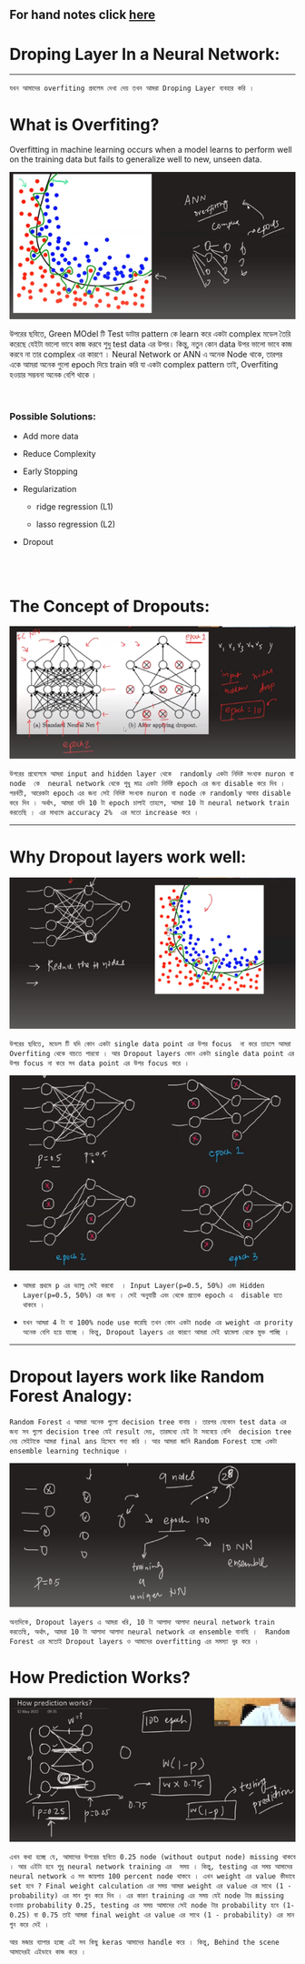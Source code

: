 For hand notes click [here](https://drive.google.com/file/d/1_nxlsSqK3A6P_csrCvoMdjCLGUwJ6SQE/view?usp=drive_link)
---

# Droping Layer In a Neural Network:

---

`যখন আমাদের overfiting প্রবলেম দেখা দেয় তখন আমরা Droping Layer ব্যবহার করি । `

# What is Overfiting?

Overfitting in machine learning occurs when a model learns to perform well on the training data but fails to generalize well to new, unseen data.

![Alt text](img/image-138.png)

উপরের ছবিতে, Green MOdel টি Test ডাটার pattern কে learn করে একটা complex মডেল তৈরি করেছে যেইটা ভালো ভাবে কাজ করবে শুধু test data এর উপর। কিন্তু, নতুন কোন data উপর ভালো ভাবে কাজ করবে না তার complex এর কারণে । Neural Network or ANN এ অনেক Node থাকে, তারপর একে আমরা অনেক গুলো epoch দিয়ে train করি যা একটা complex pattern তাই, Overfiting হওয়ার সম্ভবনা অনেক বেশি থাকে । 


<br>


### Possible Solutions:

-   Add more data

-   Reduce Complexity

-   Early Stopping

-   Regularization

    - ridge regression (L1) 
    
    - lasso regression (L2)
    
-   Dropout


<br><br>

# The Concept of Dropouts:

![Alt text](img/image-139.png)

`উপরের প্রবেলেমে আমরা input and hidden layer থেকে  randomly একটা নিদিষ্ট সংখ্যক nuron বা node  কে  neural network থেকে শুধু মাত্র একটা নির্দিষ্ট epoch এর জন্য disable করে দিব । পরর্বতী, আরেকটা epoch এর জন্য সেই নিদিষ্ট সংখ্যক nuron বা node কে randomly আবার disable করে দিব । অর্থাৎ, আমরা যদি 10 টা epoch চালাই তাহলে, আমরা 10 টা neural network train করতেছি । এর মাধ্যমে accuracy 2%  এর মতো increase করে । `

---

# Why Dropout layers work well:

![Alt text](img/image-140.png)

`উপরের ছবিতে, মডেল টি যদি কোন একটা single data point এর উপর focus  না করে তাহলে আমরা Overfiting থেকে বাচতে পারবো । আর Dropout layers কোন একটা single data point এর উপর focus না করে সব data point এর উপর focus করে । `


![Alt text](img/image-141.png)

- `আমরা প্রথমে p এর ভ্যালু সেই করবো  । Input Layer(p=0.5, 50%) এবং Hidden Layer(p=0.5, 50%) এর জন্য । সেই অনুযায়ী এবং থেকে প্রতেক epoch এ  disable হতে থাকবে । `

- `যখন আমরা 4 টা বা 100% node use করেছি তখন কোন একটা node এর weight এর prority অনেক বেশি হয়ে যাচ্ছে । কিন্তু, Dropout layers এর কারণে আমরা সেই ঝামেলা থেকে মুক্ত পাচ্ছি । `


---

# Dropout layers work like Random Forest Analogy:

`Random Forest এ আমরা অনেক গুলো decision tree বানায় । তারপর যেকোন test data এর জন্য সব গুলো decision tree যেই result দেয়, তারমধ্যে যেই টা সববেয়ে বেশি  decision tree দেয় সেইটাকে আমরা final ans হিসেবে গন্য করি । আর আমরা জানি Random Forest হচ্ছে একটা ensemble learning technique । `

![Alt text](img/image-142.png)

`অন্যদিকে, Dropout layers এ আমরা ধরি, 10 টা আলাদা আলাদা neural network train করতেছি, অর্থাৎ, আমরা 10 টা আলাদা আলাদা neural network এর ensemble বানাছি ।  Random Forest এর মতোই Dropout layers ও আমাদের overfitting এর সমস্যা দুর করে । `


# How Prediction Works?

![Alt text](img/image-143.png)

`এখন কথা হচ্ছে যে, আমাদের উপরের ছবিতে 0.25 node (without output node) missing থাকবে । আর এইটা হবে শুধু neural network training এর  সময় । কিন্তু, testing এর সময় আমাদের neural network এ সব জায়গায় 100 percent node থাকবে । এখন weight এর value কীভাবে set হবে ? Final weight calculation এর সময় আমরা weight এর value এর সাথে (1 - probability) এর মান গুন করে দিব । এর কারণ training এর সময় যেই node টার missing হওয়ার probability 0.25, testing এর সময় আমাদের সেই node টার probability হবে (1-0.25) বা 0.75 তাই আমরা final weight এর value এর সাথে (1 - probability) এর মান গুন করে দেই । `


`আর মজার ব্যাপার হচ্ছে এই সব কিছু keras আমাদের handle করে । কিন্তু, Behind the scene আমাদেরই এইভাবে কাজ করে ।`









